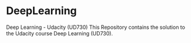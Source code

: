 # DeepLearning
Deep Learning - Udacity (UD730)
This Repository contains the solution to the Udacity course Deep Learning (UD730). 
